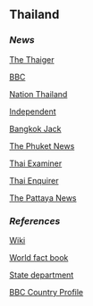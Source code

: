 ## Thailand ##

### _News_ ###

[The Thaiger](https://thethaiger.com/news/national)

[BBC](https://www.bbc.com/news/topics/c77jz3md4vdt/thailand)

[Nation Thailand](https://www.nationthailand.com/)

[Independent](https://www.independent.co.uk/topic/Thailand?CMP=ILC-refresh)

[Bangkok Jack](https://bangkokjack.com/pattaya-news/)

[The Phuket News](https://www.thephuketnews.com/news-thailand.php)

[Thai Examiner](https://www.thaiexaminer.com/)

[Thai Enquirer](https://www.thaienquirer.com/)

[The Pattaya News](https://thepattayanews.com/)

[]()

[]()

### _References_ ###
[Wiki](https://en.wikipedia.org/wiki/Thailand)

[World fact book](https://www.cia.gov/library/publications/resources/the-world-factbook/geos/th.html)

[State department](https://www.state.gov/countries-areas/thailand/)

[BBC Country Profile](https://www.bbc.co.uk/news/world-asia-15581957)
